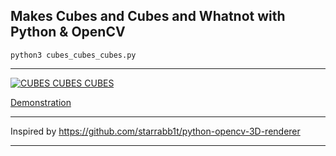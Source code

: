 Makes Cubes and Cubes and Whatnot with Python & OpenCV
-------

```python3 cubes_cubes_cubes.py```

-------

[![CUBES CUBES CUBES](https://img.youtube.com/vi/tT2zzCXfYpg/0.jpg)](https://www.youtube.com/watch?v=tT2zzCXfYpg&list=PLfyiAV04qnBxo5FfcB6flN_M-Pueg9vK4)

[Demonstration](https://www.youtube.com/watch?v=tT2zzCXfYpg)

-------

Inspired by https://github.com/starrabb1t/python-opencv-3D-renderer

-------
